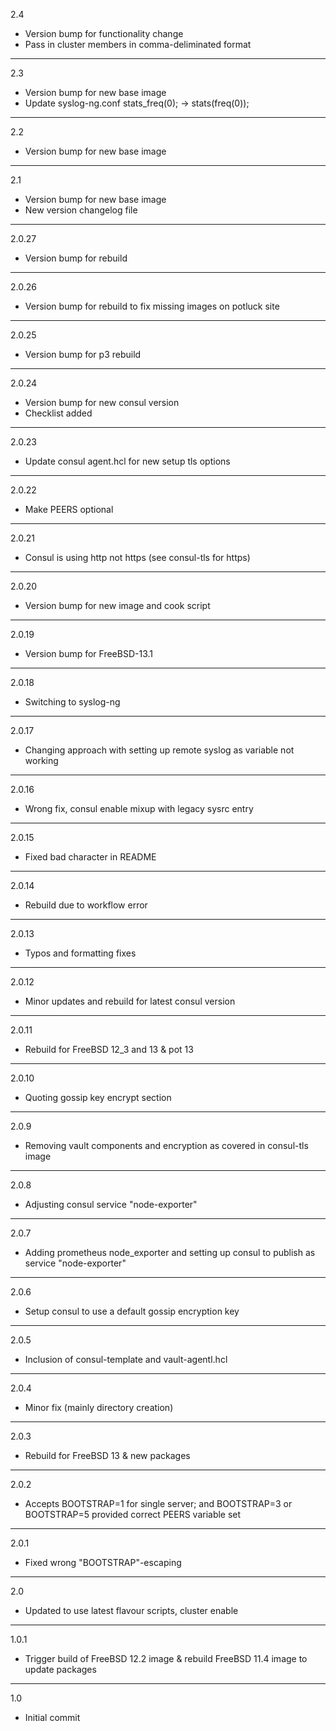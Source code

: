 2.4

* Version bump for functionality change
* Pass in cluster members in comma-deliminated format

---

2.3

* Version bump for new base image
* Update syslog-ng.conf stats_freq(0); -> stats(freq(0));

---

2.2

* Version bump for new base image

---

2.1

* Version bump for new base image
* New version changelog file

---

2.0.27

* Version bump for rebuild

---

2.0.26

* Version bump for rebuild to fix missing images on potluck site

---

2.0.25

* Version bump for p3 rebuild

---

2.0.24

* Version bump for new consul version
* Checklist added

---

2.0.23

* Update consul agent.hcl for new setup tls options

---

2.0.22

* Make PEERS optional

---

2.0.21

* Consul is using http not https (see consul-tls for https)

---

2.0.20

* Version bump for new image and cook script

---

2.0.19

* Version bump for FreeBSD-13.1

---

2.0.18

* Switching to syslog-ng

---

2.0.17

* Changing approach with setting up remote syslog as variable not working

---

2.0.16

* Wrong fix, consul enable mixup with legacy sysrc entry

---

2.0.15

* Fixed bad character in README

---

2.0.14

* Rebuild due to workflow error

---

2.0.13

* Typos and formatting fixes

---

2.0.12

* Minor updates and rebuild for latest consul version

---

2.0.11

* Rebuild for FreeBSD 12_3 and 13 & pot 13

---

2.0.10

* Quoting gossip key encrypt section

---

2.0.9

* Removing vault components and encryption as covered in consul-tls image

---

2.0.8

* Adjusting consul service "node-exporter"

---

2.0.7

* Adding prometheus node_exporter and setting up consul to publish as service "node-exporter"

---

2.0.6

* Setup consul to use a default gossip encryption key

---

2.0.5

* Inclusion of consul-template and vault-agentl.hcl

---

2.0.4

* Minor fix (mainly directory creation)

---

2.0.3

* Rebuild for FreeBSD 13 & new packages

---

2.0.2

* Accepts BOOTSTRAP=1 for single server; and BOOTSTRAP=3 or BOOTSTRAP=5 provided correct PEERS variable set

---

2.0.1

* Fixed wrong "BOOTSTRAP"-escaping

---

2.0

* Updated to use latest flavour scripts, cluster enable

---

1.0.1

* Trigger build of FreeBSD 12.2 image & rebuild FreeBSD 11.4 image to update packages

---

1.0

* Initial commit
